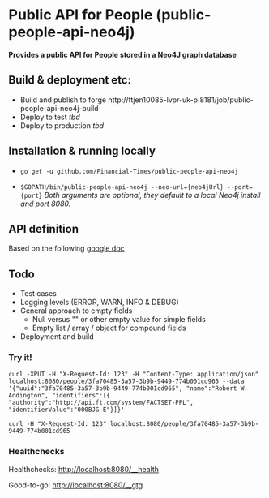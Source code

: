 # Public API for People (public-people-api-neo4j)

__Provides a public API for People stored in a Neo4J graph database__


## Build & deployment etc:

* Build and publish to forge http://ftjen10085-lvpr-uk-p:8181/job/public-people-api-neo4j-build
* Deploy to test *tbd*
* Deploy to production *tbd*

## Installation & running locally

* `go get -u github.com/Financial-Times/public-people-api-neo4j`

* `$GOPATH/bin/public-people-api-neo4j --neo-url={neo4jUrl} --port={port}`
_Both arguments are optional, they default to a local Neo4j install and port 8080._

## API definition
Based on the following [google doc](https://docs.google.com/document/d/1SC4Uskl-VD78y0lg5H2Gq56VCmM4OFHofZM-OvpsOFo/edit#heading=h.qjo76xuvpj83)

## Todo
* Test cases
* Logging levels (ERROR, WARN, INFO & DEBUG)
* General approach to empty fields
  * Null versus "" or other empty value for simple fields
  * Empty list / array / object for compound fields
* Deployment and build

### Try it!

`curl -XPUT -H "X-Request-Id: 123" -H "Content-Type: application/json" localhost:8080/people/3fa70485-3a57-3b9b-9449-774b001cd965 --data '{"uuid":"3fa70485-3a57-3b9b-9449-774b001cd965", "name":"Robert W. Addington", "identifiers":[{ "authority":"http://api.ft.com/system/FACTSET-PPL", "identifierValue":"000BJG-E"}]}'`

`curl -H "X-Request-Id: 123" localhost:8080/people/3fa70485-3a57-3b9b-9449-774b001cd965`

### Healthchecks

Healthchecks: [http://localhost:8080/__health](http://localhost:8080/__health)

Good-to-go: [http://localhost:8080/__gtg](http://localhost:8080/__gtg)
